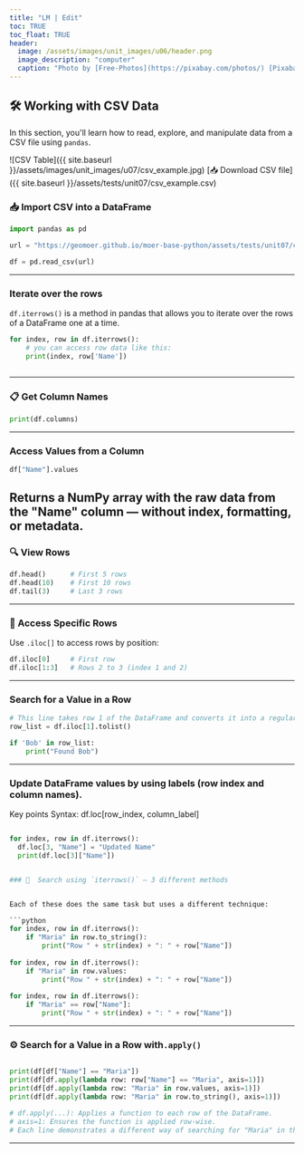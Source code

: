 ```yaml
---
title: "LM | Edit"
toc: TRUE
toc_float: TRUE
header:
  image: /assets/images/unit_images/u06/header.png
  image_description: "computer"
  caption: "Photo by [Free-Photos](https://pixabay.com/photos/) [Pixabay](https://pixabay.com/de/)"
---
```


## 🛠️ Working with CSV Data

In this section, you'll learn how to read, explore, and manipulate data from a CSV file using `pandas`.

![CSV Table]({{ site.baseurl }}/assets/images/unit_images/u07/csv_example.jpg)
[📥 Download CSV file]({{ site.baseurl }}/assets/tests/unit07/csv_example.csv)


### 📥 Import CSV into a DataFrame

```python
import pandas as pd

url = "https://geomoer.github.io/moer-base-python/assets/tests/unit07/csv_example.csv"

df = pd.read_csv(url)

```
---
### Iterate over the rows
`df.iterrows()` is a method in pandas that allows you to iterate over the rows of a DataFrame one at a time.

```python
for index, row in df.iterrows():
    # you can access row data like this:
    print(index, row['Name'])
    
```


---
### 📋 Get Column Names

```python
print(df.columns)
```
---

###  Access Values from a Column

```python
df["Name"].values
```
 Returns a NumPy array with the raw data from the "Name" column — without index, formatting, or metadata.
---
### 🔍 View Rows
```python
df.head()      # First 5 rows
df.head(10)    # First 10 rows
df.tail(3)     # Last 3 rows
```

---

### 🔢 Access Specific Rows

Use `.iloc[]` to access rows by position:

```python
df.iloc[0]     # First row
df.iloc[1:3]   # Rows 2 to 3 (index 1 and 2)
```
---

### Search for a Value in a Row 

```python
# This line takes row 1 of the DataFrame and converts it into a regular Python list.
row_list = df.iloc[1].tolist()

if 'Bob' in row_list:
    print("Found Bob")
```
---

### Update DataFrame values by using labels (row index and column names).

Key points
Syntax: df.loc[row_index, column_label]
```python

for index, row in df.iterrows():
  df.loc[3, "Name"] = "Updated Name"
  print(df.loc[3]["Name"])


### 🔁  Search using `iterrows()` — 3 different methods


Each of these does the same task but uses a different technique:

```python
for index, row in df.iterrows():
    if "Maria" in row.to_string():
        print("Row " + str(index) + ": " + row["Name"])
        
for index, row in df.iterrows():
    if "Maria" in row.values:
        print("Row " + str(index) + ": " + row["Name"])
        
for index, row in df.iterrows():
    if "Maria" == row["Name"]:
        print("Row " + str(index) + ": " + row["Name"])
```

---


### ⚙️ Search for a Value in a Row with`.apply()` 

```python

print(df[df["Name"] == "Maria"])
print(df[df.apply(lambda row: row["Name"] == "Maria", axis=1)])
print(df[df.apply(lambda row: "Maria" in row.values, axis=1)])
print(df[df.apply(lambda row: "Maria" in row.to_string(), axis=1)])

# df.apply(...): Applies a function to each row of the DataFrame.
# axis=1: Ensures the function is applied row-wise.
# Each line demonstrates a different way of searching for "Maria" in the rows.


```
---



